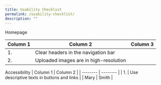 ```yaml
---
title: Usability Checklist
permalink: /usability-checklist/
description: ""
---
```

Homepage

| Column 1 | Column 2 | Column 3 |
| -------- | -------- | -------- |
| 1.  | Clear headers in the navigation bar    |
| 2. | Uploaded images are in high-resolution



Accessibility
| Column 1 | Column 2 | 
| -------- | -------- |
| 1.  | Use descriptive texts in buttons and links    |
| Mary     | Smith    |